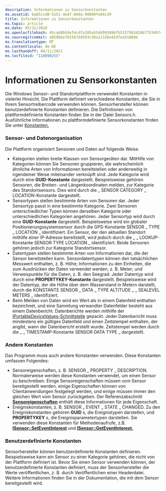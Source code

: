 ```yaml
---
description: Informationen zu Sensorkonstanten
ms.assetid: ba85ccd8-5251-4e47-84da-80899fe84c39
title: Informationen zu Sensorkonstanten
ms.topic: article
ms.date: 05/31/2018
ms.openlocfilehash: 45cab8b5def4cdfa185a55dd993896fb5157563424b7753497413e5d7706465e
ms.sourcegitcommit: e858bbe701567d4583c50a11326e42d7ea51804b
ms.translationtype: MT
ms.contentlocale: de-DE
ms.lasthandoff: 08/11/2021
ms.locfileid: "118890255"
---
```

# <a name="about-sensor-constants"></a>Informationen zu Sensorkonstanten

Die Windows Sensor- und Standortplattform verwendet Konstanten in vielerlei Hinsicht. Die Plattform definiert verschiedene Konstanten, die Sie in Ihrem Sensortreibercode verwenden können. Sensorhersteller können benutzerdefinierte Konstanten definieren. Die Definitionen von plattformdefinierte Konstanten finden Sie in der Datei Sensors.h. Ausführliche Informationen zu plattformdefinierte Sensorkonstanten finden Sie unter [Konstanten.](constants.md)

### <a name="sensor-and-data-organization"></a>Sensor- und Datenorganisation

Die Plattform organisiert Sensoren und Daten auf folgende Weise.

-   Kategorien stellen breite Klassen von Sensorgeräten dar. MitHilfe von Kategorien können Sie Sensoren gruppieren, die wahrscheinlich ähnliche Arten von Informationen bereitstellen oder anderweitig in irgendeiner Weise miteinander verknüpft sind. Jede Kategorie wird durch eine **GUID-Konstante** dargestellt. Beispielsweise gehören Sensoren, die Breiten- und Längenkoordinaten melden, zur Kategorie des Standortsensors. Dies wird durch die \_ SENSOR CATEGORY \_ LOCATION-Konstante dargestellt.
-   Sensortypen stellen bestimmte Arten von Sensoren dar. Jeder Sensortyp passt in eine bestimmte Kategorie. Zwei Sensoren unterschiedlicher Typen können derselben Kategorie oder unterschiedlichen Kategorien angehören. Jeder Sensortyp wird durch eine **GUID-Konstante** dargestellt. Beispielsweise wird ein globaler Positionierungssystemsensor durch die GPS-Konstante SENSOR \_ TYPE \_ LOCATION \_ identifiziert. Ein Sensor, der den aktuellen Standort mithilfe einer IP-Adresse bereitstellt, wird jedoch durch die \_ \_ LOOKUP-Konstante SENSOR TYPE LOCATION \_ identifiziert. Beide Sensoren gehören jedoch zur Kategorie Standortsensor.
-   Datentypen stellen bestimmte Arten von Informationen dar, die der Sensor bereitstellen kann. Sensordatentypen können den tatsächlichen Messwert enthalten, z. B. Höhe; Informationen zu den Einheiten, die zum Ausdrücken der Daten verwendet werden, z. B. Meter; und Verweispunkte für die Daten, z. B. den Seegrad. Jeder Datentyp wird durch eine **PROPERTYKEY-Konstante** dargestellt. Beispielsweise wird der Datentyp, der die Höhe über dem Wasserstand in Metern darstellt, durch die KONSTANTE SENSOR \_ DATA \_ TYPE ALTITUDE \_ \_ SEALEVEL METERS \_ identifiziert.
-   Beim Melden von Daten wird ein Wert als in einem Datenfeld enthalten bezeichnet, und eine Sammlung verwandter Datenfelder besteht aus einem Datenbericht. Datenberichte werden mithilfe der [IPortableDeviceValues-Schnittstelle](/previous-versions//ms740012(v=vs.85)) gepackt. Jeder Datenbericht muss mindestens ein gültiges Datenfeld und einen Zeitstempel enthalten, der angibt, wann der Datenbericht erstellt wurde. Zeitstempel werden durch die \_ \_ TIMESTAMP-Konstante SENSOR DATA TYPE \_ dargestellt.

### <a name="other-constants"></a>Andere Konstanten

Das Programm muss auch andere Konstanten verwenden. Diese Konstanten umfassen Folgendes:

-   Sensoreigenschaften, z. B. SENSOR \_ PROPERTY \_ DESCRIPTION. Normalerweise werden diese Konstanten verwendet, um einen Sensor zu beschreiben. Einige Sensoreigenschaften müssen vom Sensor bereitgestellt werden, einige Eigenschaften können von Clientanwendungen festgelegt werden, und einige müssen immer den gleichen Wert vom Sensor zurückgeben. Der Referenzabschnitt [**Sensoreigenschaften**](sensor-properties.md) enthält diese Informationen für jede Eigenschaft.
-   Ereigniskonstanten, z. B. SENSOR \_ EVENT \_ STATE \_ CHANGED. Zu den Ereigniskonstanten gehören **GUID** s, die Ereignistypen darstellen, und **PROPERTYKEY** s, die Ereignisparametertypen darstellen. Sie verwenden diese Konstanten für Methodenaufrufe, z.B. [**ISensor::SetEventInterest**](/windows/win32/api/sensorsapi/nf-sensorsapi-isensor-seteventinterest) und [**ISensor::GetEventInterest.**](/windows/win32/api/sensorsapi/nf-sensorsapi-isensor-geteventinterest)

### <a name="custom-constants"></a>Benutzerdefinierte Konstanten

Sensorhersteller können benutzerdefinierte Konstanten definieren. Beispielsweise kann ein Sensor zu einer Kategorie gehören, die nicht von der Plattform definiert ist. Bevor Sie einen Sensor verwenden können, der benutzerdefinierte Konstanten definiert, muss der Sensorhersteller die Werte veröffentlichen, z. B. durch Veröffentlichen einer Headerdatei. Weitere Informationen finden Sie in der Dokumentation, die mit dem Sensor bereitgestellt wird.

 

 
